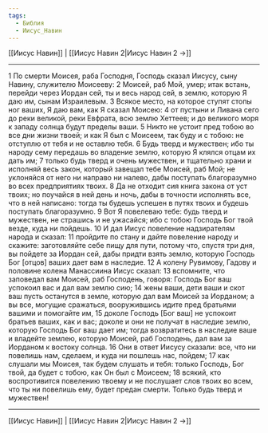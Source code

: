 ```yaml
---
tags:
  - Библия
  - Иисус_Навин
---
```

[[Иисус Навин]] | [[Иисус Навин 2|Иисус Навин 2 →]]

---
1 По смерти Моисея, раба Господня, Господь сказал Иисусу, сыну Навину, служителю Моисееву:
2 Моисей, раб Мой, умер; итак встань, перейди через Иордан сей, ты и весь народ сей, в землю, которую Я даю им, сынам Израилевым.
3 Всякое место, на которое ступят стопы ног ваших, Я даю вам, как Я сказал Моисею:
4 от пустыни и Ливана сего до реки великой, реки Евфрата, всю землю Хеттеев; и до великого моря к западу солнца будут пределы ваши.
5 Никто не устоит пред тобою во все дни жизни твоей; и как Я был с Моисеем, так буду и с тобою: не отступлю от тебя и не оставлю тебя.
6 Будь тверд и мужествен; ибо ты народу сему передашь во владение землю, которую Я клялся отцам их дать им;
7 только будь тверд и очень мужествен, и тщательно храни и исполняй весь закон, который завещал тебе Моисей, раб Мой; не уклоняйся от него ни направо ни налево, дабы поступать благоразумно во всех предприятиях твоих.
8 Да не отходит сия книга закона от уст твоих; но поучайся в ней день и ночь, дабы в точности исполнять все, что в ней написано: тогда ты будешь успешен в путях твоих и будешь поступать благоразумно.
9 Вот Я повелеваю тебе: будь тверд и мужествен, не страшись и не ужасайся; ибо с тобою Господь Бог твой везде, куда ни пойдешь.
10 И дал Иисус повеление надзирателям народа и сказал:
11 пройдите по стану и дайте повеление народу и скажите: заготовляйте себе пищу для пути, потому что, спустя три дня, вы пойдете за Иордан сей, дабы придти взять землю, которую Господь Бог [отцов] ваших дает вам в наследие.
12 А колену Рувимову, Гадову и половине колена Манассиина Иисус сказал:
13 вспомните, что заповедал вам Моисей, раб Господень, говоря: Господь Бог ваш успокоил вас и дал вам землю сию;
14 жены ваши, дети ваши и скот ваш пусть останутся в земле, которую дал вам Моисей за Иорданом; а вы все, могущие сражаться, вооружившись идите пред братьями вашими и помогайте им,
15 доколе Господь [Бог ваш] не успокоит братьев ваших, как и вас; доколе и они не получат в наследие землю, которую Господь Бог ваш дает им; тогда возвратитесь в наследие ваше и владейте землею, которую Моисей, раб Господень, дал вам за Иорданом к востоку солнца.
16 Они в ответ Иисусу сказали: все, что ни повелишь нам, сделаем, и куда ни пошлешь нас, пойдем;
17 как слушали мы Моисея, так будем слушать и тебя: только Господь, Бог твой, да будет с тобою, как Он был с Моисеем;
18 всякий, кто воспротивится повелению твоему и не послушает слов твоих во всем, что ты ни повелишь ему, будет предан смерти. Только будь тверд и мужествен!

---
[[Иисус Навин]] | [[Иисус Навин 2|Иисус Навин 2 →]]